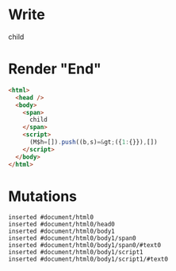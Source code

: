 # Write
  <span>child</span><script>(M$h=[]).push((b,s)=>({1:{}}),[])</script>


# Render "End"
```html
<html>
  <head />
  <body>
    <span>
      child
    </span>
    <script>
      (M$h=[]).push((b,s)=&gt;({1:{}}),[])
    </script>
  </body>
</html>
```

# Mutations
```
inserted #document/html0
inserted #document/html0/head0
inserted #document/html0/body1
inserted #document/html0/body1/span0
inserted #document/html0/body1/span0/#text0
inserted #document/html0/body1/script1
inserted #document/html0/body1/script1/#text0
```